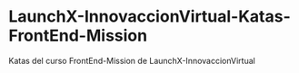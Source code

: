 # LaunchX-InnovaccionVirtual-Katas-FrontEnd-Mission
Katas del curso FrontEnd-Mission de LaunchX-InnovaccionVirtual
